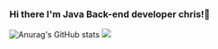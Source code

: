 ### Hi there I'm Java Back-end developer chris!👋

![Anurag's GitHub stats](https://github-readme-stats.vercel.app/api?username=chris1797&show_icons=true&theme=radical)
<a href="chris-hungry.tistory.com" target="_blank"><img src="https://img.shields.io/badge/Tistory-09B3AF?style=flat-square&logo=Tistory&logoColor=09B3AF"/></a>

<!--
**chris1797/chris1797** is a ✨ _special_ ✨ repository because its `README.md` (this file) appears on your GitHub profile.

Here are some ideas to get you started:

- 🔭 I’m currently working on ...
- 🌱 I’m currently learning ...
- 👯 I’m looking to collaborate on ...
- 🤔 I’m looking for help with ...
- 💬 Ask me about ...
- 📫 How to reach me: ...
- 😄 Pronouns: ...
- ⚡ Fun fact: ...
-->
